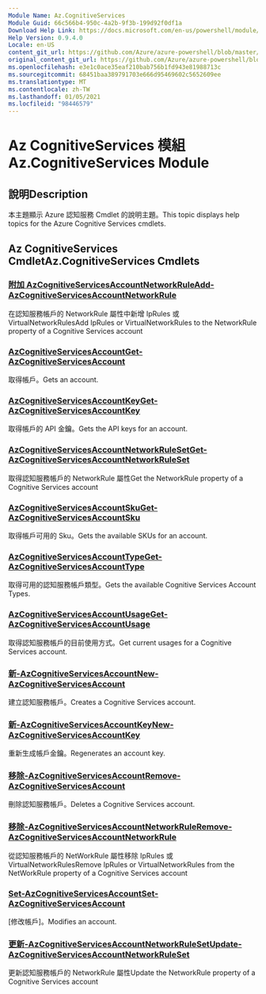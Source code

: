 ```yaml
---
Module Name: Az.CognitiveServices
Module Guid: 66c566b4-950c-4a2b-9f3b-199d92f0df1a
Download Help Link: https://docs.microsoft.com/en-us/powershell/module/az.cognitiveservices
Help Version: 0.9.4.0
Locale: en-US
content_git_url: https://github.com/Azure/azure-powershell/blob/master/src/CognitiveServices/CognitiveServices/help/Az.CognitiveServices.md
original_content_git_url: https://github.com/Azure/azure-powershell/blob/master/src/CognitiveServices/CognitiveServices/help/Az.CognitiveServices.md
ms.openlocfilehash: e3e1c0ace35eaf210bab756b1fd943e81988713c
ms.sourcegitcommit: 68451baa389791703e666d95469602c5652609ee
ms.translationtype: MT
ms.contentlocale: zh-TW
ms.lasthandoff: 01/05/2021
ms.locfileid: "98446579"
---
```

# <span data-ttu-id="49ef3-101">Az CognitiveServices 模組</span><span class="sxs-lookup"><span data-stu-id="49ef3-101">Az.CognitiveServices Module</span></span>
## <span data-ttu-id="49ef3-102">說明</span><span class="sxs-lookup"><span data-stu-id="49ef3-102">Description</span></span>
<span data-ttu-id="49ef3-103">本主題顯示 Azure 認知服務 Cmdlet 的說明主題。</span><span class="sxs-lookup"><span data-stu-id="49ef3-103">This topic displays help topics for the Azure Cognitive Services cmdlets.</span></span>

## <span data-ttu-id="49ef3-104">Az CognitiveServices Cmdlet</span><span class="sxs-lookup"><span data-stu-id="49ef3-104">Az.CognitiveServices Cmdlets</span></span>
### [<span data-ttu-id="49ef3-105">附加 AzCognitiveServicesAccountNetworkRule</span><span class="sxs-lookup"><span data-stu-id="49ef3-105">Add-AzCognitiveServicesAccountNetworkRule</span></span>](Add-AzCognitiveServicesAccountNetworkRule.md)
<span data-ttu-id="49ef3-106">在認知服務帳戶的 NetworkRule 屬性中新增 IpRules 或 VirtualNetworkRules</span><span class="sxs-lookup"><span data-stu-id="49ef3-106">Add IpRules or VirtualNetworkRules to the NetworkRule property of a Cognitive Services account</span></span>

### [<span data-ttu-id="49ef3-107">AzCognitiveServicesAccount</span><span class="sxs-lookup"><span data-stu-id="49ef3-107">Get-AzCognitiveServicesAccount</span></span>](Get-AzCognitiveServicesAccount.md)
<span data-ttu-id="49ef3-108">取得帳戶。</span><span class="sxs-lookup"><span data-stu-id="49ef3-108">Gets an account.</span></span>

### [<span data-ttu-id="49ef3-109">AzCognitiveServicesAccountKey</span><span class="sxs-lookup"><span data-stu-id="49ef3-109">Get-AzCognitiveServicesAccountKey</span></span>](Get-AzCognitiveServicesAccountKey.md)
<span data-ttu-id="49ef3-110">取得帳戶的 API 金鑰。</span><span class="sxs-lookup"><span data-stu-id="49ef3-110">Gets the API keys for an account.</span></span>

### [<span data-ttu-id="49ef3-111">AzCognitiveServicesAccountNetworkRuleSet</span><span class="sxs-lookup"><span data-stu-id="49ef3-111">Get-AzCognitiveServicesAccountNetworkRuleSet</span></span>](Get-AzCognitiveServicesAccountNetworkRuleSet.md)
<span data-ttu-id="49ef3-112">取得認知服務帳戶的 NetworkRule 屬性</span><span class="sxs-lookup"><span data-stu-id="49ef3-112">Get the NetworkRule property of a Cognitive Services account</span></span>

### [<span data-ttu-id="49ef3-113">AzCognitiveServicesAccountSku</span><span class="sxs-lookup"><span data-stu-id="49ef3-113">Get-AzCognitiveServicesAccountSku</span></span>](Get-AzCognitiveServicesAccountSku.md)
<span data-ttu-id="49ef3-114">取得帳戶可用的 Sku。</span><span class="sxs-lookup"><span data-stu-id="49ef3-114">Gets the available SKUs for an account.</span></span>

### [<span data-ttu-id="49ef3-115">AzCognitiveServicesAccountType</span><span class="sxs-lookup"><span data-stu-id="49ef3-115">Get-AzCognitiveServicesAccountType</span></span>](Get-AzCognitiveServicesAccountType.md)
<span data-ttu-id="49ef3-116">取得可用的認知服務帳戶類型。</span><span class="sxs-lookup"><span data-stu-id="49ef3-116">Gets the available Cognitive Services Account Types.</span></span>

### [<span data-ttu-id="49ef3-117">AzCognitiveServicesAccountUsage</span><span class="sxs-lookup"><span data-stu-id="49ef3-117">Get-AzCognitiveServicesAccountUsage</span></span>](Get-AzCognitiveServicesAccountUsage.md)
<span data-ttu-id="49ef3-118">取得認知服務帳戶的目前使用方式。</span><span class="sxs-lookup"><span data-stu-id="49ef3-118">Get current usages for a Cognitive Services account.</span></span>

### [<span data-ttu-id="49ef3-119">新-AzCognitiveServicesAccount</span><span class="sxs-lookup"><span data-stu-id="49ef3-119">New-AzCognitiveServicesAccount</span></span>](New-AzCognitiveServicesAccount.md)
<span data-ttu-id="49ef3-120">建立認知服務帳戶。</span><span class="sxs-lookup"><span data-stu-id="49ef3-120">Creates a Cognitive Services account.</span></span>

### [<span data-ttu-id="49ef3-121">新-AzCognitiveServicesAccountKey</span><span class="sxs-lookup"><span data-stu-id="49ef3-121">New-AzCognitiveServicesAccountKey</span></span>](New-AzCognitiveServicesAccountKey.md)
<span data-ttu-id="49ef3-122">重新生成帳戶金鑰。</span><span class="sxs-lookup"><span data-stu-id="49ef3-122">Regenerates an account key.</span></span>

### [<span data-ttu-id="49ef3-123">移除-AzCognitiveServicesAccount</span><span class="sxs-lookup"><span data-stu-id="49ef3-123">Remove-AzCognitiveServicesAccount</span></span>](Remove-AzCognitiveServicesAccount.md)
<span data-ttu-id="49ef3-124">刪除認知服務帳戶。</span><span class="sxs-lookup"><span data-stu-id="49ef3-124">Deletes a Cognitive Services account.</span></span>

### [<span data-ttu-id="49ef3-125">移除-AzCognitiveServicesAccountNetworkRule</span><span class="sxs-lookup"><span data-stu-id="49ef3-125">Remove-AzCognitiveServicesAccountNetworkRule</span></span>](Remove-AzCognitiveServicesAccountNetworkRule.md)
<span data-ttu-id="49ef3-126">從認知服務帳戶的 NetWorkRule 屬性移除 IpRules 或 VirtualNetworkRules</span><span class="sxs-lookup"><span data-stu-id="49ef3-126">Remove IpRules or VirtualNetworkRules from the NetWorkRule property of a Cognitive Services account</span></span>

### [<span data-ttu-id="49ef3-127">Set-AzCognitiveServicesAccount</span><span class="sxs-lookup"><span data-stu-id="49ef3-127">Set-AzCognitiveServicesAccount</span></span>](Set-AzCognitiveServicesAccount.md)
<span data-ttu-id="49ef3-128">[修改帳戶]。</span><span class="sxs-lookup"><span data-stu-id="49ef3-128">Modifies an account.</span></span>

### [<span data-ttu-id="49ef3-129">更新-AzCognitiveServicesAccountNetworkRuleSet</span><span class="sxs-lookup"><span data-stu-id="49ef3-129">Update-AzCognitiveServicesAccountNetworkRuleSet</span></span>](Update-AzCognitiveServicesAccountNetworkRuleSet.md)
<span data-ttu-id="49ef3-130">更新認知服務帳戶的 NetworkRule 屬性</span><span class="sxs-lookup"><span data-stu-id="49ef3-130">Update the NetworkRule property of a Cognitive Services account</span></span>

